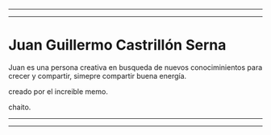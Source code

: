 
------------


------------

# Juan Guillermo Castrillón Serna 

Juan es una persona creativa en busqueda de nuevos conociminientos para crecer y compartir, simepre compartir buena energía.

creado por el increible memo.

chaito.

------------

------------